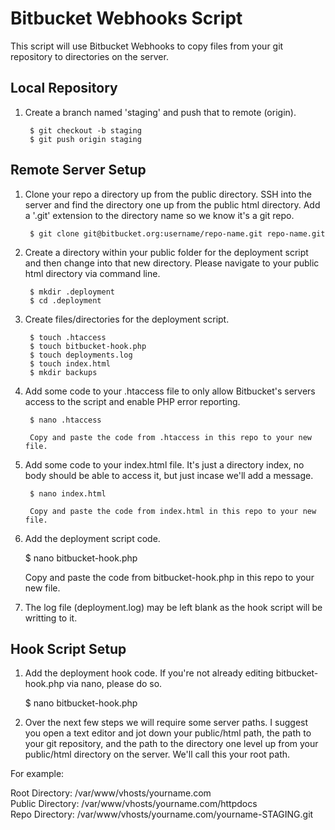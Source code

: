 # Bitbucket Webhooks Script

This script will use Bitbucket Webhooks to copy files from your git repository to directories on the server.

## Local Repository

1. Create a branch named 'staging' and push that to remote (origin).

        $ git checkout -b staging
        $ git push origin staging

## Remote Server Setup

1. Clone your repo a directory up from the public directory. SSH into the server and find the directory one up from the public html directory. Add a '.git' extension to the directory name so we know it's a git repo.

        $ git clone git@bitbucket.org:username/repo-name.git repo-name.git

2. Create a directory within your public folder for the deployment script and then change into that new directory. Please navigate to your public html directory via command line.

        $ mkdir .deployment
        $ cd .deployment

3. Create files/directories for the deployment script.

        $ touch .htaccess
        $ touch bitbucket-hook.php
        $ touch deployments.log
        $ touch index.html
        $ mkdir backups

4. Add some code to your .htaccess file to only allow Bitbucket's servers access to the script and enable PHP error reporting.

        $ nano .htaccess

        Copy and paste the code from .htaccess in this repo to your new file.


5. Add some code to your index.html file. It's just a directory index, no body should be able to access it, but just incase we'll add a message.

        $ nano index.html

        Copy and paste the code from index.html in this repo to your new file.

6. Add the deployment script code.

    $ nano bitbucket-hook.php

    Copy and paste the code from bitbucket-hook.php in this repo to your new file.

7. The log file (deployment.log) may be left blank as the hook script will be writting to it.

## Hook Script Setup

1. Add the deployment hook code. If you're not already editing bitbucket-hook.php via nano, please do so.

    $ nano bitbucket-hook.php

3. Over the next few steps we will require some server paths. I suggest you open a text editor and jot down your public/html path, the path to your git repository, and the path to the directory one level up from your public/html directory on the server. We'll call this your root path.

For example:

Root Directory: /var/www/vhosts/yourname.com  
Public Directory: /var/www/vhosts/yourname.com/httpdocs  
Repo Directory: /var/www/vhosts/yourname.com/yourname-STAGING.git  


































